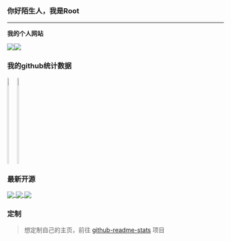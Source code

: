 ### 你好陌生人，我是Root
---- 
**我的个人网站**

<div style="display: flex;">
<a href="https://ddddddddd.top">
  <img align="center"  src="https://blog.ddddddddd.top/logo" />
</a>
<a href="https://blog.ddddddddd.top/">
  <img align="center"  src="https://blog.ddddddddd.top/logo" />
</a>
</div>

### 我的github统计数据
<div style="display: flex;">
<a href="https://github.com/FangPengbo">
  <img align="left" height="200px" width="40%" src="https://github-readme-stats.vercel.app/api?username=FangPengbo&count_private=true&show_icons=true&theme=radical" />
</a>
<a href="https://github.com/FangPengbo">
  <img align="center" height="200px" width="40%" src="https://github-readme-stats.vercel.app/api/top-langs/?username=FangPengbo&layout=compact" />
</a>
</div>

### 最新开源
<a href="https://github.com/FangPengbo/exhale">
  <img align="center"  src="https://github-readme-stats.vercel.app/api/pin/?username=FangPengbo&repo=exhale&theme=dracula" />
</a>

<a href="https://github.com/FangPengbo/tmall">
  <img align="center"  src="https://github-readme-stats.vercel.app/api/pin/?username=FangPengbo&repo=tmall&theme=dracula" />
</a>

<a href="https://github.com/FangPengbo/javaman">
  <img align="center"  src="https://github-readme-stats.vercel.app/api/pin/?username=FangPengbo&repo=javaman&theme=dracula" />
</a>

### 定制
> 想定制自己的主页，前往 [github-readme-stats](https://github.com/anuraghazra/github-readme-stats) 项目
